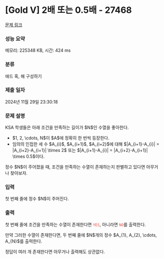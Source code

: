 # [Gold V] 2배 또는 0.5배 - 27468 

[문제 링크](https://www.acmicpc.net/problem/27468) 

### 성능 요약

메모리: 225348 KB, 시간: 424 ms

### 분류

애드 혹, 해 구성하기

### 제출 일자

2024년 11월 29일 23:30:18

### 문제 설명

<p>KSA 학생들은 아래 조건을 만족하는 길이가 $N$인 수열을 좋아한다.</p>

<ul>
	<li>$1, 2, \cdots, N$이 $A$에 정확히 한 번씩 등장한다.</li>
	<li>임의의 인접한 세 수 $A_{i}$, $A_{i+1}$, $A_{i+2}$에 대해 $|A_{i+1}-A_{i}| = |A_{i+2}-A_{i+1}| \times 2$ 또는 $|A_{i+1}-A_{i}| = |A_{i+2}-A_{i+1}| \times 0.5$이다.</li>
</ul>

<p>정수 $N$이 주어졌을 때, 조건을 만족하는 수열이 존재하는지 판별하고 있다면 아무거나 찾아보자.</p>

### 입력 

 <p>첫 번째 줄에 정수 $N$이 주어진다.</p>

### 출력 

 <p>첫 번째 줄에 조건을 만족하는 수열이 존재한다면 <code><span style="color:#e74c3c;">YES</span></code>, 아니라면 <code><span style="color:#e74c3c;">NO</span></code>를 출력한다.</p>

<p>만약 그러한 수열이 존재한다면, 두 번째 줄에 $N$개의 정수 $A_{1}, A_{2}, \cdots, A_{N}$를 출력한다.</p>

<p>정답이 여러 개 존재한다면 아무거나 출력해도 상관없다.</p>

